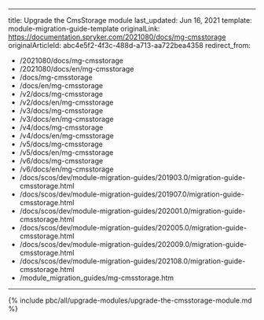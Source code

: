   
---
title: Upgrade the CmsStorage module
last_updated: Jun 16, 2021
template: module-migration-guide-template
originalLink: https://documentation.spryker.com/2021080/docs/mg-cmsstorage
originalArticleId: abc4e5f2-4f3c-488d-a713-aa722bea4358
redirect_from:
  - /2021080/docs/mg-cmsstorage
  - /2021080/docs/en/mg-cmsstorage
  - /docs/mg-cmsstorage
  - /docs/en/mg-cmsstorage
  - /v2/docs/mg-cmsstorage
  - /v2/docs/en/mg-cmsstorage
  - /v3/docs/mg-cmsstorage
  - /v3/docs/en/mg-cmsstorage
  - /v4/docs/mg-cmsstorage
  - /v4/docs/en/mg-cmsstorage
  - /v5/docs/mg-cmsstorage
  - /v5/docs/en/mg-cmsstorage
  - /v6/docs/mg-cmsstorage
  - /v6/docs/en/mg-cmsstorage
  - /docs/scos/dev/module-migration-guides/201903.0/migration-guide-cmsstorage.html
  - /docs/scos/dev/module-migration-guides/201907.0/migration-guide-cmsstorage.html
  - /docs/scos/dev/module-migration-guides/202001.0/migration-guide-cmsstorage.html
  - /docs/scos/dev/module-migration-guides/202005.0/migration-guide-cmsstorage.html
  - /docs/scos/dev/module-migration-guides/202009.0/migration-guide-cmsstorage.html
  - /docs/scos/dev/module-migration-guides/202108.0/migration-guide-cmsstorage.html
  - /module_migration_guides/mg-cmsstorage.htm
---

{% include pbc/all/upgrade-modules/upgrade-the-cmsstorage-module.md %} <!-- To edit, see /_includes/pbc/all/upgrade-modules/upgrade-the-cmsstorage-module.md -->
